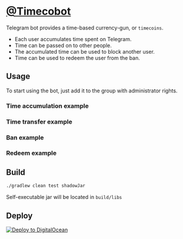 # [@Timecobot](https://t.me/timecobot)

Telegram bot provides a time-based currency-gun, or `timecoins`.

* Each user accumulates time spent on Telegram.
* Time can be passed on to other people.
* The accumulated time can be used to block another user.
* Time can be used to redeem the user from the ban.

## Usage

To start using the bot, just add it to the group with administrator rights.

### Time accumulation example

### Time transfer example

### Ban example

### Redeem example

## Build

```sh
./gradlew clean test shadowJar
```

Self-executable jar will be located in `build/libs`

## Deploy

[![Deploy to DigitalOcean](https://www.deploytodo.com/do-btn-blue-ghost.svg)](https://cloud.digitalocean.com/apps/new?repo=https://github.com/demidko/timecobot/tree/main)


